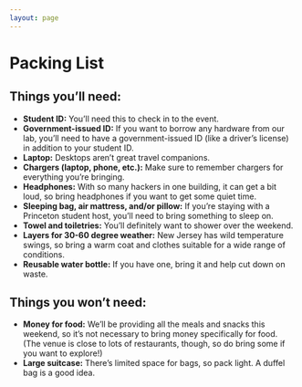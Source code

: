 ```yaml
---
layout: page
---
```


# Packing List

## Things you’ll need:

*   **Student ID:** You’ll need this to check in to the event.
*   **Government-issued ID:** If you want to borrow any hardware from our lab, 
you’ll need to have a government-issued ID (like a driver’s license) in addition 
to your student ID.
*   **Laptop:** Desktops aren’t great travel companions.
*   **Chargers (laptop, phone, etc.):** Make sure to remember chargers for 
    everything you’re bringing.
*   **Headphones:** With so many hackers in one building, it can get a bit loud, 
    so bring headphones if you want to get some quiet time.
*   **Sleeping bag, air mattress, and/or pillow:** If you’re staying with a 
    Princeton student host, you’ll need to bring something to sleep on.
*   **Towel and toiletries:** You’ll definitely want to shower over the weekend.
*   **Layers for 30-60 degree weather:** New Jersey has wild temperature swings, 
    so bring a warm coat and clothes suitable for a wide range of conditions.
*   **Reusable water bottle:** If you have one, bring it and help cut down on 
    waste.

## Things you won’t need:

*   **Money for food:** We’ll be providing all the meals and snacks this 
    weekend, so it’s not necessary to bring money specifically for food. (The 
    venue is close to lots of restaurants, though, so do bring some if you want 
    to explore!)
*   **Large suitcase:** There’s limited space for bags, so pack light. A duffel 
    bag is a good idea.
